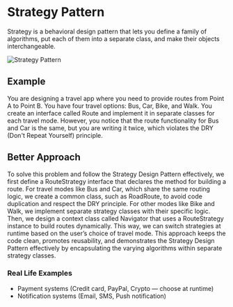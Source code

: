 # Strategy Pattern

Strategy is a behavioral design pattern that lets you define a family of algorithms, put each of them into a separate class, and make their objects interchangeable.

![Strategy Pattern](https://refactoring.guru/images/patterns/diagrams/strategy/structure-2x.png?id=5bd791857c3bab419bcf4fa86877439d "Diagram Title")

## Example

You are designing a travel app where you need to provide routes from Point A to Point B. You have four travel options: Bus, Car, Bike, and Walk. You create an interface called Route and implement it in separate classes for each travel mode. However, you notice that the route functionality for Bus and Car is the same, but you are writing it twice, which violates the DRY (Don't Repeat Yourself) principle.

## Better Approach

To solve this problem and follow the Strategy Design Pattern effectively, we first define a RouteStrategy interface that declares the method for building a route. For travel modes like Bus and Car, which share the same routing logic, we create a common class, such as RoadRoute, to avoid code duplication and respect the DRY principle. For other modes like Bike and Walk, we implement separate strategy classes with their specific logic. Then, we design a context class called Navigator that uses a RouteStrategy instance to build routes dynamically. This way, we can switch strategies at runtime based on the user’s choice of travel mode. This approach keeps the code clean, promotes reusability, and demonstrates the Strategy Design Pattern effectively by encapsulating the varying algorithms within separate strategy classes.

### Real Life Examples

- Payment systems (Credit card, PayPal, Crypto — choose at runtime)
- Notification systems (Email, SMS, Push notification)
